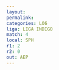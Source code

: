 ```yaml
---
layout: 
permalink: 
categories: LO6
liga: LIGA INDIGO
match: 4
local: SPH
r1: 2
r2: 0
out: AEP
---
```


